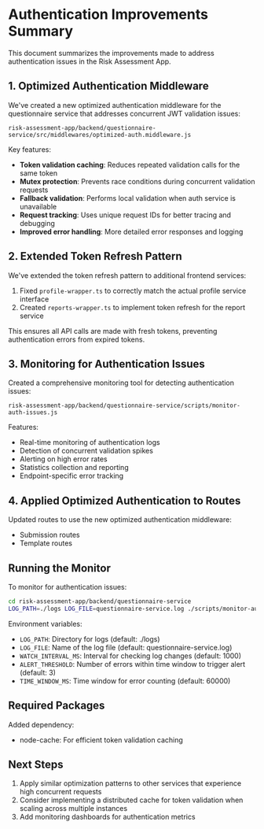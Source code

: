 # Authentication Improvements Summary

This document summarizes the improvements made to address authentication issues in the Risk Assessment App.

## 1. Optimized Authentication Middleware

We've created a new optimized authentication middleware for the questionnaire service that addresses concurrent JWT validation issues:

```
risk-assessment-app/backend/questionnaire-service/src/middlewares/optimized-auth.middleware.js
```

Key features:
- **Token validation caching**: Reduces repeated validation calls for the same token
- **Mutex protection**: Prevents race conditions during concurrent validation requests
- **Fallback validation**: Performs local validation when auth service is unavailable
- **Request tracking**: Uses unique request IDs for better tracing and debugging
- **Improved error handling**: More detailed error responses and logging

## 2. Extended Token Refresh Pattern

We've extended the token refresh pattern to additional frontend services:

1. Fixed `profile-wrapper.ts` to correctly match the actual profile service interface
2. Created `reports-wrapper.ts` to implement token refresh for the report service

This ensures all API calls are made with fresh tokens, preventing authentication errors from expired tokens.

## 3. Monitoring for Authentication Issues

Created a comprehensive monitoring tool for detecting authentication issues:

```
risk-assessment-app/backend/questionnaire-service/scripts/monitor-auth-issues.js
```

Features:
- Real-time monitoring of authentication logs
- Detection of concurrent validation spikes
- Alerting on high error rates
- Statistics collection and reporting
- Endpoint-specific error tracking

## 4. Applied Optimized Authentication to Routes

Updated routes to use the new optimized authentication middleware:
- Submission routes
- Template routes

## Running the Monitor

To monitor for authentication issues:

```bash
cd risk-assessment-app/backend/questionnaire-service
LOG_PATH=./logs LOG_FILE=questionnaire-service.log ./scripts/monitor-auth-issues.js
```

Environment variables:
- `LOG_PATH`: Directory for logs (default: ./logs)
- `LOG_FILE`: Name of the log file (default: questionnaire-service.log)
- `WATCH_INTERVAL_MS`: Interval for checking log changes (default: 1000)
- `ALERT_THRESHOLD`: Number of errors within time window to trigger alert (default: 3)
- `TIME_WINDOW_MS`: Time window for error counting (default: 60000)

## Required Packages

Added dependency:
- node-cache: For efficient token validation caching

## Next Steps

1. Apply similar optimization patterns to other services that experience high concurrent requests
2. Consider implementing a distributed cache for token validation when scaling across multiple instances
3. Add monitoring dashboards for authentication metrics
